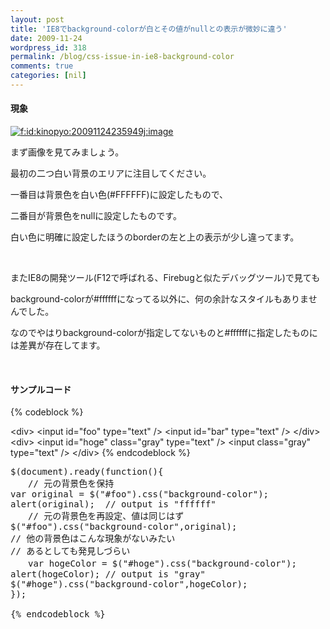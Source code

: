 ```yaml
---
layout: post
title: 'IE8でbackground-colorが白とその値がnullとの表示が微妙に違う'
date: 2009-11-24
wordpress_id: 318
permalink: /blog/css-issue-in-ie8-background-color
comments: true
categories: [nil]
---
```

<div class="section">
<h4>現象</h4>
<p><a href="http://f.hatena.ne.jp/kinopyo/20091124235949" class="hatena-fotolife" target="_blank"><img src="http://f.hatena.ne.jp/images/fotolife/k/kinopyo/20091124/20091124235949.jpg" alt="f:id:kinopyo:20091124235949j:image" title="f:id:kinopyo:20091124235949j:image" class="hatena-fotolife"></a></p>
<p>まず画像を見てみましょう。</p>
<p>最初の二つ白い背景のエリアに注目してください。</p>
<p>一番目は背景色を白い色(#FFFFFF)に設定したもので、</p>
<p>二番目が背景色をnullに設定したものです。</p>
<p>白い色に明確に設定したほうのborderの左と上の表示が少し違ってます。</p>
<br/>
<p>またIE8の開発ツール(F12で呼ばれる、Firebugと似たデバッグツール)で見ても</p>
<p>background-colorが#ffffffになってる以外に、何の余計なスタイルもありませんでした。</p>
<p>なのでやはりbackground-colorが指定してないものと#ffffffに指定したものには差異が存在してます。</p>
<br/>
<h4>サンプルコード</h4>
{% codeblock %}

<span class="synIdentifier">&#60;</span><span class="synStatement">div</span><span class="synIdentifier">&#62;</span>
<span class="synIdentifier">&#60;</span><span class="synStatement">input</span><span class="synIdentifier"> </span><span class="synType">id</span><span class="synIdentifier">=</span><span class="synConstant">&#34;foo&#34;</span><span class="synIdentifier"> </span><span class="synType">type</span><span class="synIdentifier">=</span><span class="synConstant">&#34;text&#34;</span><span class="synIdentifier"> /&#62;</span>
<span class="synIdentifier">&#60;</span><span class="synStatement">input</span><span class="synIdentifier"> </span><span class="synType">id</span><span class="synIdentifier">=</span><span class="synConstant">&#34;bar&#34;</span><span class="synIdentifier"> </span><span class="synType">type</span><span class="synIdentifier">=</span><span class="synConstant">&#34;text&#34;</span><span class="synIdentifier"> /&#62;</span>
<span class="synIdentifier">&#60;/</span><span class="synStatement">div</span><span class="synIdentifier">&#62;</span>
<span class="synIdentifier">&#60;</span><span class="synStatement">div</span><span class="synIdentifier">&#62;</span>
<span class="synIdentifier">&#60;</span><span class="synStatement">input</span><span class="synIdentifier"> </span><span class="synType">id</span><span class="synIdentifier">=</span><span class="synConstant">&#34;hoge&#34;</span><span class="synIdentifier"> </span><span class="synType">class</span><span class="synIdentifier">=</span><span class="synConstant">&#34;gray&#34;</span><span class="synIdentifier"> </span><span class="synType">type</span><span class="synIdentifier">=</span><span class="synConstant">&#34;text&#34;</span><span class="synIdentifier"> /&#62;</span>
<span class="synIdentifier">&#60;</span><span class="synStatement">input</span><span class="synIdentifier"> </span><span class="synType">class</span><span class="synIdentifier">=</span><span class="synConstant">&#34;gray&#34;</span><span class="synIdentifier"> </span><span class="synType">type</span><span class="synIdentifier">=</span><span class="synConstant">&#34;text&#34;</span><span class="synIdentifier"> /&#62;</span>
<span class="synIdentifier">&#60;/</span><span class="synStatement">div</span><span class="synIdentifier">&#62;</span>
{% endcodeblock %}
<pre class="syntax-highlight">
$(<span class="synStatement">document</span>).ready(<span class="synIdentifier">function</span>()<span class="synIdentifier">{</span>
　　<span class="synComment">// 元の背景色を保持</span>
<span class="synIdentifier">var</span> original = $(<span class="synConstant">&#34;#foo&#34;</span>).css(<span class="synConstant">&#34;background-color&#34;</span>);
<span class="synStatement">alert</span>(original);	<span class="synComment">// output is &#34;ffffff&#34;</span>
　　<span class="synComment">// 元の背景色を再設定、値は同じはず</span>
$(<span class="synConstant">&#34;#foo&#34;</span>).css(<span class="synConstant">&#34;background-color&#34;</span>,original);
<span class="synComment">// 他の背景色はこんな現象がないみたい</span>
<span class="synComment">// あるとしても発見しづらい	</span>
　　<span class="synIdentifier">var</span> hogeColor = $(<span class="synConstant">&#34;#hoge&#34;</span>).css(<span class="synConstant">&#34;background-color&#34;</span>);
<span class="synStatement">alert</span>(hogeColor);	<span class="synComment">// output is &#34;gray&#34;</span>
$(<span class="synConstant">&#34;#hoge&#34;</span>).css(<span class="synConstant">&#34;background-color&#34;</span>,hogeColor);
<span class="synIdentifier">}</span>);

{% endcodeblock %}
<br/>
<br/>
<p>　</p>
</div>
